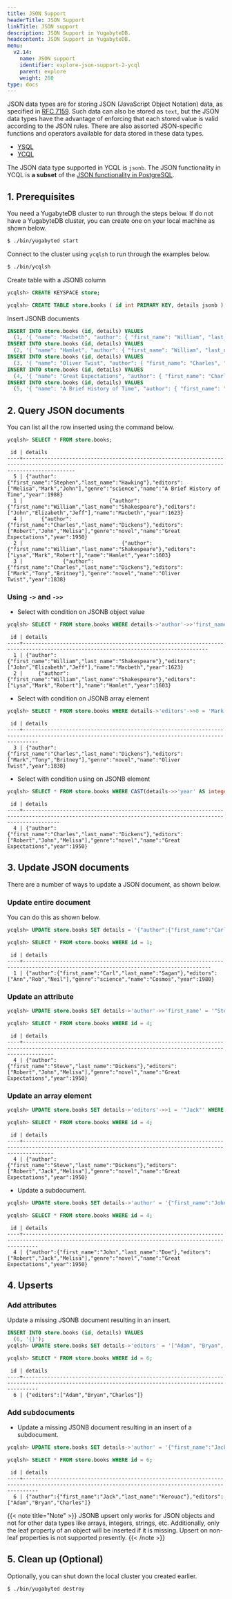 ```yaml
---
title: JSON Support
headerTitle: JSON Support
linkTitle: JSON support
description: JSON Support in YugabyteDB.
headcontent: JSON Support in YugabyteDB.
menu:
  v2.14:
    name: JSON support
    identifier: explore-json-support-2-ycql
    parent: explore
    weight: 260
type: docs
---
```


JSON data types are for storing JSON (JavaScript Object Notation) data, as specified in [RFC 7159](https://tools.ietf.org/html/rfc7159). Such data can also be stored as `text`, but the JSON data types have the advantage of enforcing that each stored value is valid according to the JSON rules. There are also assorted JSON-specific functions and operators available for data stored in these data types.

<ul class="nav nav-tabs-alt nav-tabs-yb">

  <li >
    <a href="../jsonb-ysql/" class="nav-link">
      <i class="icon-postgres" aria-hidden="true"></i>
      YSQL
    </a>
  </li>

  <li >
    <a href="../jsonb-ycql/" class="nav-link active">
      <i class="icon-cassandra" aria-hidden="true"></i>
      YCQL
    </a>
  </li>

</ul>


The JSON data type supported in YCQL is `jsonb`. The JSON functionality in YCQL is **a subset** of the [JSON functionality in PostgreSQL](https://www.postgresql.org/docs/11/datatype-json.html).

## 1. Prerequisites

You need a YugabyteDB cluster to run through the steps below. If do not have a YugabyteDB cluster, you can create one on your local machine as shown below.

```sh
$ ./bin/yugabyted start
```

Connect to the cluster using `ycqlsh` to run through the examples below.

```sh
$ ./bin/ycqlsh
```

Create table with a JSONB column

```sql
ycqlsh> CREATE KEYSPACE store;
```

```sql
ycqlsh> CREATE TABLE store.books ( id int PRIMARY KEY, details jsonb );
```

Insert JSONB documents

```sql
INSERT INTO store.books (id, details) VALUES
  (1, '{ "name": "Macbeth", "author": { "first_name": "William", "last_name": "Shakespeare" }, "year": 1623, "editors": ["John", "Elizabeth", "Jeff"] }');
INSERT INTO store.books (id, details) VALUES
  (2, '{ "name": "Hamlet", "author": { "first_name": "William", "last_name": "Shakespeare" }, "year": 1603, "editors": ["Lysa", "Mark", "Robert"] }');
INSERT INTO store.books (id, details) VALUES
  (3, '{ "name": "Oliver Twist", "author": { "first_name": "Charles", "last_name": "Dickens" }, "year": 1838, "genre": "novel", "editors": ["Mark", "Tony", "Britney"] }');
INSERT INTO store.books (id, details) VALUES
  (4, '{ "name": "Great Expectations", "author": { "first_name": "Charles", "last_name": "Dickens" }, "year": 1950, "genre": "novel", "editors": ["Robert", "John", "Melisa"] }');
INSERT INTO store.books (id, details) VALUES
  (5, '{ "name": "A Brief History of Time", "author": { "first_name": "Stephen", "last_name": "Hawking" }, "year": 1988, "genre": "science", "editors": ["Melisa", "Mark", "John"] }');
```

## 2. Query JSON documents

You can list all the row inserted using the command below.

```sql
ycqlsh> SELECT * FROM store.books;
```

```
 id | details
----+-------------------------------------------------------------------------------------------------------------------------------------------------------------
  5 | {"author":{"first_name":"Stephen","last_name":"Hawking"},"editors":["Melisa","Mark","John"],"genre":"science","name":"A Brief History of Time","year":1988}
  1 |                            {"author":{"first_name":"William","last_name":"Shakespeare"},"editors":["John","Elizabeth","Jeff"],"name":"Macbeth","year":1623}
  4 |      {"author":{"first_name":"Charles","last_name":"Dickens"},"editors":["Robert","John","Melisa"],"genre":"novel","name":"Great Expectations","year":1950}
  2 |                                {"author":{"first_name":"William","last_name":"Shakespeare"},"editors":["Lysa","Mark","Robert"],"name":"Hamlet","year":1603}
  3 |             {"author":{"first_name":"Charles","last_name":"Dickens"},"editors":["Mark","Tony","Britney"],"genre":"novel","name":"Oliver Twist","year":1838}
```

### Using `->` and `->>`

- Select with condition on JSONB object value

```sql
ycqlsh> SELECT * FROM store.books WHERE details->'author'->>'first_name' = 'William' AND details->'author'->>'last_name' = 'Shakespeare';
```

```
 id | details
----+----------------------------------------------------------------------------------------------------------------------------------
  1 | {"author":{"first_name":"William","last_name":"Shakespeare"},"editors":["John","Elizabeth","Jeff"],"name":"Macbeth","year":1623}
  2 |     {"author":{"first_name":"William","last_name":"Shakespeare"},"editors":["Lysa","Mark","Robert"],"name":"Hamlet","year":1603}
```

- Select with condition on JSONB array element

```sql
ycqlsh> SELECT * FROM store.books WHERE details->'editors'->>0 = 'Mark';
```

```
 id | details
----+-------------------------------------------------------------------------------------------------------------------------------------------------
  3 | {"author":{"first_name":"Charles","last_name":"Dickens"},"editors":["Mark","Tony","Britney"],"genre":"novel","name":"Oliver Twist","year":1838}
```

- Select with condition using on JSONB element

```sql
ycqlsh> SELECT * FROM store.books WHERE CAST(details->>'year' AS integer) = 1950;
```

```
 id | details
----+--------------------------------------------------------------------------------------------------------------------------------------------------------
  4 | {"author":{"first_name":"Charles","last_name":"Dickens"},"editors":["Robert","John","Melisa"],"genre":"novel","name":"Great Expectations","year":1950}
```


## 3. Update JSON documents

There are a number of ways to update a JSON document, as shown below.

### Update entire document

You can do this as shown below.

```sql
ycqlsh> UPDATE store.books SET details = '{"author":{"first_name":"Carl","last_name":"Sagan"},"editors":["Ann","Rob","Neil"],"genre":"science","name":"Cosmos","year":1980}' WHERE id = 1;
```

```sql
ycqlsh> SELECT * FROM store.books WHERE id = 1;
```

```
 id | details
----+-----------------------------------------------------------------------------------------------------------------------------------
  1 | {"author":{"first_name":"Carl","last_name":"Sagan"},"editors":["Ann","Rob","Neil"],"genre":"science","name":"Cosmos","year":1980}
```

### Update an attribute

```sql
ycqlsh> UPDATE store.books SET details->'author'->>'first_name' = '"Steve"' WHERE id = 4;
```

```sql
ycqlsh> SELECT * FROM store.books WHERE id = 4;
```

```
 id | details
----+------------------------------------------------------------------------------------------------------------------------------------------------------
  4 | {"author":{"first_name":"Steve","last_name":"Dickens"},"editors":["Robert","John","Melisa"],"genre":"novel","name":"Great Expectations","year":1950}
```

### Update an array element

```sql
ycqlsh> UPDATE store.books SET details->'editors'->>1 = '"Jack"' WHERE id = 4;
```

```sql
ycqlsh> SELECT * FROM store.books WHERE id = 4;
```

```
 id | details
----+------------------------------------------------------------------------------------------------------------------------------------------------------
  4 | {"author":{"first_name":"Steve","last_name":"Dickens"},"editors":["Robert","Jack","Melisa"],"genre":"novel","name":"Great Expectations","year":1950}
```

- Update a subdocument.

```sql
ycqlsh> UPDATE store.books SET details->'author' = '{"first_name":"John", "last_name":"Doe"}' WHERE id = 4;
```

```sql
ycqlsh> SELECT * FROM store.books WHERE id = 4;
```

```
 id | details
----+-------------------------------------------------------------------------------------------------------------------------------------------------
  4 | {"author":{"first_name":"John","last_name":"Doe"},"editors":["Robert","Jack","Melisa"],"genre":"novel","name":"Great Expectations","year":1950}
```

## 4. Upserts

### Add attributes

Update a missing JSONB document resulting in an insert.

```sql
INSERT INTO store.books (id, details) VALUES
  (6, '{}');
ycqlsh> UPDATE store.books SET details->'editors' = '["Adam", "Bryan", "Charles"]' WHERE id = 6;
```

```sql
ycqlsh> SELECT * FROM store.books WHERE id = 6;
```

```
 id | details
----+-------------------------------------------------------------------------------------------------------------------------------------------------
  6 | {"editors":["Adam","Bryan","Charles"]}
```

### Add subdocuments

- Update a missing JSONB document resulting in an insert of a subdocument.

```sql
ycqlsh> UPDATE store.books SET details->'author' = '{"first_name":"Jack", "last_name":"Kerouac"}' WHERE id = 6;
```

```sql
ycqlsh> SELECT * FROM store.books WHERE id = 6;
```

```
 id | details
----+-------------------------------------------------------------------------------------------------------------------------------------------------
  6 | {"author":{"first_name":"Jack","last_name":"Kerouac"},"editors":["Adam","Bryan","Charles"]}
```

{{< note title="Note" >}}
JSONB upsert only works for JSON objects and not for other data types like arrays, integers, strings, etc. Additionally, only the leaf property of an object will be inserted if it is missing. Upsert on non-leaf properties is not supported presently.
{{< /note >}}

## 5. Clean up (Optional)
Optionally, you can shut down the local cluster you created earlier.

```sh
$ ./bin/yugabyted destroy
```
